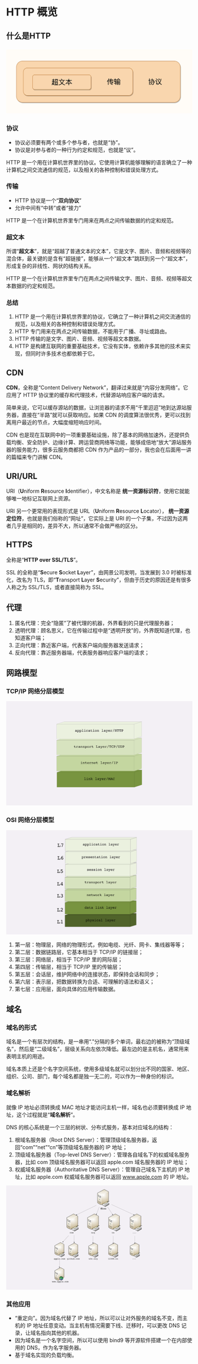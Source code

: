 # HTTP 概览

## 什么是HTTP

### ![HTTP](../img/22.jpg)

### 协议

- 协议必须要有两个或多个参与者，也就是“协”。
- 协议是对参与者的一种行为约定和规范，也就是“议”。

HTTP 是一个用在计算机世界里的协议。它使用计算机能够理解的语言确立了一种计算机之间交流通信的规范，以及相关的各种控制和错误处理方式。

### 传输

- HTTP 协议是一个“**双向协议**”
- 允许中间有“中转”或者“接力”

HTTP 是一个在计算机世界里专门用来在两点之间传输数据的约定和规范。

### 超文本

所谓“**超文本**”，就是“超越了普通文本的文本”，它是文字、图片、音频和视频等的混合体，最关键的是含有“超链接”，能够从一个“超文本”跳跃到另一个“超文本”，形成复杂的非线性、网状的结构关系。

HTTP 是一个在计算机世界里专门在两点之间传输文字、图片、音频、视频等超文本数据的约定和规范。

### 总结

1. HTTP 是一个用在计算机世界里的协议，它确立了一种计算机之间交流通信的规范，以及相关的各种控制和错误处理方式。
2. HTTP 专门用来在两点之间传输数据，不能用于广播、寻址或路由。
3. HTTP 传输的是文字、图片、音频、视频等超文本数据。
4. HTTP 是构建互联网的重要基础技术，它没有实体，依赖许多其他的技术来实现，但同时许多技术也都依赖于它。

## CDN

**CDN**，全称是“Content Delivery Network”，翻译过来就是“内容分发网络”。它应用了 HTTP 协议里的缓存和代理技术，代替源站响应客户端的请求。

简单来说，它可以缓存源站的数据，让浏览器的请求不用“千里迢迢”地到达源站服务器，直接在“半路”就可以获取响应。如果 CDN 的调度算法很优秀，更可以找到离用户最近的节点，大幅度缩短响应时间。

CDN 也是现在互联网中的一项重要基础设施，除了基本的网络加速外，还提供负载均衡、安全防护、边缘计算、跨运营商网络等功能，能够成倍地“放大”源站服务器的服务能力，很多云服务商都把 CDN 作为产品的一部分，我也会在后面用一讲的篇幅来专门讲解 CDN。

## URI/URL

URI（**U**niform **R**esource **I**dentifier），中文名称是 **统一资源标识符**，使用它就能够唯一地标记互联网上资源。

URI 另一个更常用的表现形式是 URL（**U**niform **R**esource **L**ocator）， **统一资源定位符**，也就是我们俗称的“网址”，它实际上是 URI 的一个子集，不过因为这两者几乎是相同的，差异不大，所以通常不会做严格的区分。

## HTTPS

全称是“**HTTP over SSL/TLS**”。

SSL 的全称是“**S**ecure **S**ocket **L**ayer”，由网景公司发明，当发展到 3.0 时被标准化，改名为 TLS，即“**T**ransport **L**ayer **S**ecurity”，但由于历史的原因还是有很多人称之为 SSL/TLS，或者直接简称为 SSL。

## 代理

1. 匿名代理：完全“隐匿”了被代理的机器，外界看到的只是代理服务器；
2. 透明代理：顾名思义，它在传输过程中是“透明开放”的，外界既知道代理，也知道客户端；
3. 正向代理：靠近客户端，代表客户端向服务器发送请求；
4. 反向代理：靠近服务器端，代表服务器响应客户端的请求；

## 网路模型

### TCP/IP 网络分层模型

![四层网络模型](../img/24.png)

### OSI 网络分层模型

![七层网络模型](../img/23.png)

1. 第一层：物理层，网络的物理形式，例如电缆、光纤、网卡、集线器等等；
2. 第二层：数据链路层，它基本相当于 TCP/IP 的链接层；
3. 第三层：网络层，相当于 TCP/IP 里的网际层；
4. 第四层：传输层，相当于 TCP/IP 里的传输层；
5. 第五层：会话层，维护网络中的连接状态，即保持会话和同步；
6. 第六层：表示层，把数据转换为合适、可理解的语法和语义；
7. 第七层：应用层，面向具体的应用传输数据。

## 域名

### 域名的形式

域名是一个有层次的结构，是一串用“.”分隔的多个单词，最右边的被称为“顶级域名”，然后是“二级域名”，层级关系向左依次降低。最左边的是主机名，通常用来表明主机的用途。

域名本质上还是个名字空间系统，使用多级域名就可以划分出不同的国家、地区、组织、公司、部门，每个域名都是独一无二的，可以作为一种身份的标识。

### 域名解析

就像 IP 地址必须转换成 MAC 地址才能访问主机一样，域名也必须要转换成 IP 地址，这个过程就是“**域名解析**”。

DNS 的核心系统是一个三层的树状、分布式服务，基本对应域名的结构：

1. 根域名服务器（Root DNS Server）：管理顶级域名服务器，返回“com”“net”“cn”等顶级域名服务器的 IP 地址；
2. 顶级域名服务器（Top-level DNS Server）：管理各自域名下的权威域名服务器，比如 com 顶级域名服务器可以返回 apple.com 域名服务器的 IP 地址；
3. 权威域名服务器（Authoritative DNS Server）：管理自己域名下主机的 IP 地址，比如 apple.com 权威域名服务器可以返回 www.apple.com 的 IP 地址。

![七层网络模型](../img/25.png)

### 其他应用

- “重定向”。因为域名代替了 IP 地址，所以可以让对外服务的域名不变，而主机的 IP 地址任意变动。当主机有情况需要下线、迁移时，可以更改 DNS 记录，让域名指向其他的机器。
- 因为域名是一个名字空间，所以可以使用 bind9 等开源软件搭建一个在内部使用的 DNS，作为名字服务器。
- 基于域名实现的负载均衡。